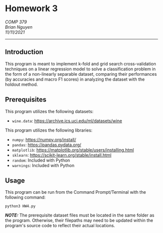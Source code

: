 # Homework 3

*COMP 379*  
*Brian Nguyen*  
*11/11/2021*

---

## Introduction

This program is meant to implement k-fold and grid search cross-validation techniques on a linear regression model to solve a classification problem in the form of a non-linearly separable dataset, comparing their performances (by accuracies and macro F1 scores) in analyzing the dataset with the holdout method.

## Prerequisites

This program utilizes the following datasets:
- `wine.data`: https://archive.ics.uci.edu/ml/datasets/wine

This program utilizes the following libraries:
- `numpy`: https://numpy.org/install/
- `pandas`: https://pandas.pydata.org/
- `matplotlib`: https://matplotlib.org/stable/users/installing.html
- `sklearn`: https://scikit-learn.org/stable/install.html
- `random`: Included with Python
- `warnings`: Included with Python

## Usage

This program can be run from the Command Prompt/Terminal with the following command:

    python3 HW4.py

***NOTE:*** The prerequisite dataset files must be located in the same folder as the program. Otherwise, their filepaths may need to be updated within the program's source code to reflect their actual locations.